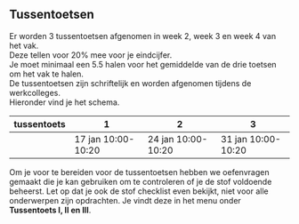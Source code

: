 ## Tussentoetsen
<!--REF\label{/informatie/tussentoetsen}-->

Er worden 3 tussentoetsen afgenomen in week 2, week 3 en week 4 van het vak. <br>
Deze tellen voor 20% mee voor je eindcijfer. <br>
Je moet minimaal een 5.5 halen voor het gemiddelde van de drie toetsen om het vak te halen. 
<br>
De tussentoetsen zijn schriftelijk en worden afgenomen tijdens de werkcolleges. <br>
Hieronder vind je het schema.

| tussentoets |  1 | 2 | 3 |
|------|-------|------|------|
|  | 17 jan 10:00-10:20 | 24 jan 10:00-10:20 | 31 jan 10:00-10:20 |

<!-- | datum | di 18 jan | di 25 jan | di 1 feb |-->


<!---De tussentoetsen zullen met het ANS systeem worden nagekeken. Hieronder kun je een filmpje zien waarop je instructie krijgt hoe je een ANS tentamenformulier moet gebruiken.<br>
[ANS instructie](https://www.youtube.com/watch?v=jWgdlNEHN2A) --->

Om je voor te bereiden voor de tussentoetsen hebben we oefenvragen gemaakt die je kan gebruiken om te controleren of je de stof voldoende beheerst. Let op dat je ook de stof checklist even bekijkt, niet voor alle onderwerpen zijn opdrachten. Je vindt deze in het menu onder **Tussentoets I, II en III**. 
